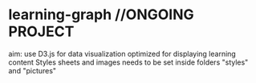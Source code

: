 # learning-graph //ONGOING PROJECT
aim: use D3.js for data visualization optimized for displaying learning content
Styles sheets and images needs to be set inside folders "styles" and "pictures"
